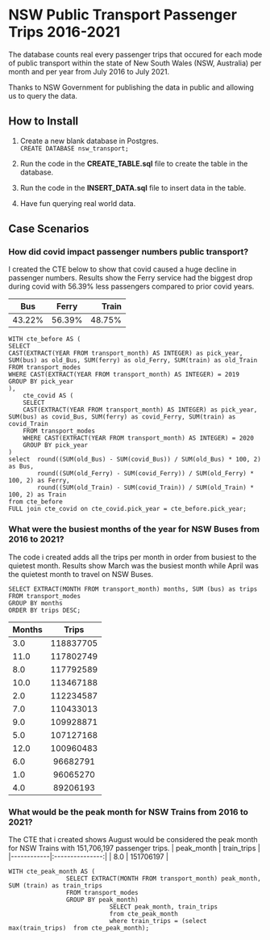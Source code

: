 # NSW Public Transport Passenger Trips 2016-2021

The database counts real every passenger trips that occured for each mode of public transport within the state of New South Wales (NSW, Australia) per month and per year from July 2016 to July 2021.

Thanks to NSW Government for publishing the data in public and allowing us to query the data. 


## How to Install

1. Create a new blank database in Postgres.  
	`CREATE DATABASE nsw_transport;`

2. Run the code in the **CREATE_TABLE.sql** file to create the table in the database.

3. Run the code in the **INSERT_DATA.sql** file to insert data in the table. 

4. Have fun querying real world data. 






## Case Scenarios


### How did covid impact passenger numbers public transport?
I created the CTE below to show that covid caused a huge decline in passenger numbers.
Results show the Ferry service had the biggest drop during covid with 56.39% less passengers compared to prior covid years. 

| Bus    | Ferry  | Train  |
| -------|:------:| ------:|
| 43.22% | 56.39% | 48.75% |



``` 
WITH cte_before AS (
SELECT 
CAST(EXTRACT(YEAR FROM transport_month) AS INTEGER) as pick_year, SUM(bus) as old_Bus, SUM(ferry) as old_Ferry, SUM(train) as old_Train
FROM transport_modes
WHERE CAST(EXTRACT(YEAR FROM transport_month) AS INTEGER) = 2019
GROUP BY pick_year
),
    cte_covid AS (
    SELECT 
    CAST(EXTRACT(YEAR FROM transport_month) AS INTEGER) as pick_year, SUM(bus) as covid_Bus, SUM(ferry) as covid_Ferry, SUM(train) as covid_Train
    FROM transport_modes
    WHERE CAST(EXTRACT(YEAR FROM transport_month) AS INTEGER) = 2020
    GROUP BY pick_year
)
select  round((SUM(old_Bus) - SUM(covid_Bus)) / SUM(old_Bus) * 100, 2) as Bus,
        round((SUM(old_Ferry) - SUM(covid_Ferry)) / SUM(old_Ferry) * 100, 2) as Ferry,
        round((SUM(old_Train) - SUM(covid_Train)) / SUM(old_Train) * 100, 2) as Train 
from cte_before
FULL join cte_covid on cte_covid.pick_year = cte_before.pick_year;
```

### What were the busiest months of the year for NSW Buses from 2016 to 2021?
The code i created adds all the trips per month in order from busiest to the quietest month. 
Results show March was the busiest month while April was the quietest month to travel on NSW Buses. 

```
SELECT EXTRACT(MONTH FROM transport_month) months, SUM (bus) as trips
FROM transport_modes
GROUP BY months
ORDER BY trips DESC;
```

| Months |  Trips    |
|--------|:---------:|
| 3.0	 | 118837705 |
| 11.0	 | 117802749 |
| 8.0	 | 117792589 |
| 10.0	 | 113467188 |
| 2.0	 | 112234587 |
| 7.0	 | 110433013 |
| 9.0	 | 109928871 |
| 5.0	 | 107127168 |
| 12.0	 | 100960483 |
| 6.0	 | 96682791  |
| 1.0	 | 96065270  |
| 4.0	 | 89206193  |

### What would be the peak month for NSW Trains from 2016 to 2021?
The CTE that i created shows August would be considered the peak month for NSW Trains with 151,706,197 passenger trips. 
| peak_month |  train_trips    |
|------------|:---------------:|
| 8.0	     | 151706197       |

```
WITH cte_peak_month AS (
                SELECT EXTRACT(MONTH FROM transport_month) peak_month, SUM (train) as train_trips
                FROM transport_modes
                GROUP BY peak_month)
                            SELECT peak_month, train_trips
                            from cte_peak_month
                            where train_trips = (select max(train_trips)  from cte_peak_month);
```


